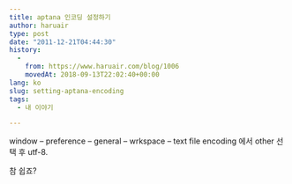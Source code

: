 ```yaml
---
title: aptana 인코딩 설정하기
author: haruair
type: post
date: "2011-12-21T04:44:30"
history:
  - 
    from: https://www.haruair.com/blog/1006
    movedAt: 2018-09-13T22:02:40+00:00
lang: ko
slug: setting-aptana-encoding
tags:
  - 내 이야기

---
```

window &#8211; preference &#8211; general &#8211; wrkspace &#8211; text file encoding 에서 other 선택 후 utf-8.

참 쉽죠?